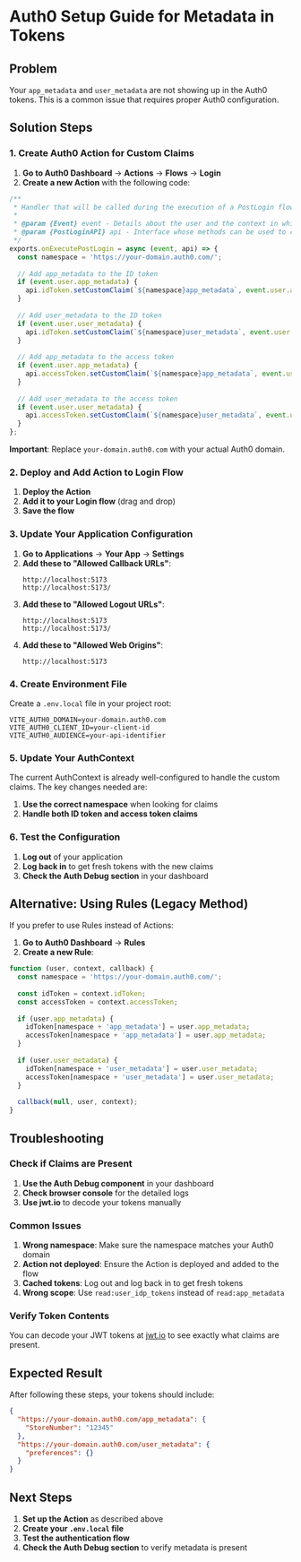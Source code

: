 # Auth0 Setup Guide for Metadata in Tokens

## Problem
Your `app_metadata` and `user_metadata` are not showing up in the Auth0 tokens. This is a common issue that requires proper Auth0 configuration.

## Solution Steps

### 1. Create Auth0 Action for Custom Claims

1. **Go to Auth0 Dashboard** → **Actions** → **Flows** → **Login**
2. **Create a new Action** with the following code:

```javascript
/**
 * Handler that will be called during the execution of a PostLogin flow.
 *
 * @param {Event} event - Details about the user and the context in which they are logging in.
 * @param {PostLoginAPI} api - Interface whose methods can be used to change the behavior of the login.
 */
exports.onExecutePostLogin = async (event, api) => {
  const namespace = 'https://your-domain.auth0.com/';
  
  // Add app_metadata to the ID token
  if (event.user.app_metadata) {
    api.idToken.setCustomClaim(`${namespace}app_metadata`, event.user.app_metadata);
  }
  
  // Add user_metadata to the ID token
  if (event.user.user_metadata) {
    api.idToken.setCustomClaim(`${namespace}user_metadata`, event.user.user_metadata);
  }
  
  // Add app_metadata to the access token
  if (event.user.app_metadata) {
    api.accessToken.setCustomClaim(`${namespace}app_metadata`, event.user.app_metadata);
  }
  
  // Add user_metadata to the access token
  if (event.user.user_metadata) {
    api.accessToken.setCustomClaim(`${namespace}user_metadata`, event.user.user_metadata);
  }
};
```

**Important**: Replace `your-domain.auth0.com` with your actual Auth0 domain.

### 2. Deploy and Add Action to Login Flow

1. **Deploy the Action**
2. **Add it to your Login flow** (drag and drop)
3. **Save the flow**

### 3. Update Your Application Configuration

1. **Go to Applications** → **Your App** → **Settings**
2. **Add these to "Allowed Callback URLs"**:
   ```
   http://localhost:5173
   http://localhost:5173/
   ```
3. **Add these to "Allowed Logout URLs"**:
   ```
   http://localhost:5173
   http://localhost:5173/
   ```
4. **Add these to "Allowed Web Origins"**:
   ```
   http://localhost:5173
   ```

### 4. Create Environment File

Create a `.env.local` file in your project root:

```env
VITE_AUTH0_DOMAIN=your-domain.auth0.com
VITE_AUTH0_CLIENT_ID=your-client-id
VITE_AUTH0_AUDIENCE=your-api-identifier
```

### 5. Update Your AuthContext

The current AuthContext is already well-configured to handle the custom claims. The key changes needed are:

1. **Use the correct namespace** when looking for claims
2. **Handle both ID token and access token claims**

### 6. Test the Configuration

1. **Log out** of your application
2. **Log back in** to get fresh tokens with the new claims
3. **Check the Auth Debug section** in your dashboard

## Alternative: Using Rules (Legacy Method)

If you prefer to use Rules instead of Actions:

1. **Go to Auth0 Dashboard** → **Rules**
2. **Create a new Rule**:

```javascript
function (user, context, callback) {
  const namespace = 'https://your-domain.auth0.com/';
  
  const idToken = context.idToken;
  const accessToken = context.accessToken;
  
  if (user.app_metadata) {
    idToken[namespace + 'app_metadata'] = user.app_metadata;
    accessToken[namespace + 'app_metadata'] = user.app_metadata;
  }
  
  if (user.user_metadata) {
    idToken[namespace + 'user_metadata'] = user.user_metadata;
    accessToken[namespace + 'user_metadata'] = user.user_metadata;
  }
  
  callback(null, user, context);
}
```

## Troubleshooting

### Check if Claims are Present

1. **Use the Auth Debug component** in your dashboard
2. **Check browser console** for the detailed logs
3. **Use jwt.io** to decode your tokens manually

### Common Issues

1. **Wrong namespace**: Make sure the namespace matches your Auth0 domain
2. **Action not deployed**: Ensure the Action is deployed and added to the flow
3. **Cached tokens**: Log out and log back in to get fresh tokens
4. **Wrong scope**: Use `read:user_idp_tokens` instead of `read:app_metadata`

### Verify Token Contents

You can decode your JWT tokens at [jwt.io](https://jwt.io) to see exactly what claims are present.

## Expected Result

After following these steps, your tokens should include:

```json
{
  "https://your-domain.auth0.com/app_metadata": {
    "StoreNumber": "12345"
  },
  "https://your-domain.auth0.com/user_metadata": {
    "preferences": {}
  }
}
```

## Next Steps

1. **Set up the Action** as described above
2. **Create your `.env.local` file**
3. **Test the authentication flow**
4. **Check the Auth Debug section** to verify metadata is present 